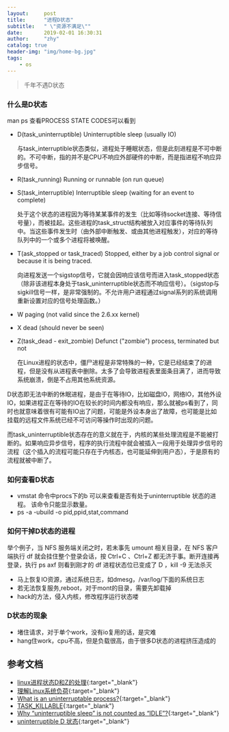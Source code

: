 ```yaml
---
layout:     post
title:      "进程D状态"
subtitle:   " \"资源不满足\""
date:       2019-02-01 16:30:31
author:     "zhy"
catalog: true
header-img: "img/home-bg.jpg"
tags:
    - os
---
```


>千年不遇D状态

### 什么是D状态
man ps 查看PROCESS STATE CODES可以看到
* D(task_uninterruptible)    Uninterruptible sleep (usually IO) 

	与task_interruptible状态类似，进程处于睡眠状态，但是此刻进程是不可中断的。不可中断，指的并不是CPU不响应外部硬件的中断，而是指进程不响应异步信号。
* R(task_running)    Running or runnable (on run queue)
	
* S(task_interruptible)    Interruptible sleep (waiting for an event to complete)

	处于这个状态的进程因为等待某某事件的发生（比如等待socket连接、等待信号量），而被挂起。这些进程的task_struct结构被放入对应事件的等待队列中。当这些事件发生时（由外部中断触发、或由其他进程触发），对应的等待队列中的一个或多个进程将被唤醒。
* T(ask_stopped or task_traced)    Stopped, either by a job control signal or because it is being traced.

	 向进程发送一个sigstop信号，它就会因响应该信号而进入task_stopped状态（除非该进程本身处于task_uninterruptible状态而不响应信号）。（sigstop与sigkill信号一样，是非常强制的。不允许用户进程通过signal系列的系统调用重新设置对应的信号处理函数。）
* W    paging (not valid since the 2.6.xx kernel)
* X    dead (should never be seen)
* Z(task_dead - exit_zombie)    Defunct ("zombie") process, terminated but not

	在Linux进程的状态中，僵尸进程是非常特殊的一种，它是已经结束了的进程，但是没有从进程表中删除。太多了会导致进程表里面条目满了，进而导致系统崩溃，倒是不占用其他系统资源。

D状态即无法中断的休眠进程，是由于在等待IO，比如磁盘IO，网络IO，其他外设IO，如果进程正在等待的IO在较长的时间内都没有响应，那么就被ps看到了，同时也就意味着很有可能有IO出了问题，可能是外设本身出了故障，也可能是比如挂载的远程文件系统已经不可访问等操作时出现的问题。

而task_uninterruptible状态存在的意义就在于，内核的某些处理流程是不能被打断的。如果响应异步信号，程序的执行流程中就会被插入一段用于处理异步信号的流程（这个插入的流程可能只存在于内核态，也可能延伸到用户态），于是原有的流程就被中断了。
### 如何查看D状态
* vmstat 命令中procs下的b 可以来查看是否有处于uninterruptible 状态的进程。 该命令只能显示数量。
* ps -a -ubuild -o pid,ppid,stat,command

### 如何干掉D状态的进程

举个例子，当 NFS 服务端关闭之时，若未事先 umount 相关目录，在 NFS 客户端执行 df 就会挂住整个登录会话，按 Ctrl+C 、Ctrl+Z 都无济于事。断开连接再登录，执行 ps axf 则看到刚才的 df 进程状态位已变成了 D ，kill -9 无法杀灭
* 马上恢复IO资源，通过系统日志，如dmesg，/var/log/下面的系统日志
* 若无法恢复服务,reboot，对于mont的目录，需要先卸载掉
* hack的方法，侵入内核，修改程序运行状态喽

### D状态的现象

* 堵住请求，对于单个work，没有io复用的话，是灾难
* hang住work，cpu不高，但是负载很高，由于很多D状态的进程挤压造成的

## 参考文档

* [linux进程状态D和Z的处理](https://blog.csdn.net/eroswang/article/details/1774298){:target="_blank"}
* [理解Linux系统负荷](http://www.ruanyifeng.com/blog/2011/07/linux_load_average_explained.html){:target="_blank"}
* [What is an uninterruptable process?](https://stackoverflow.com/questions/223644/what-is-an-uninterruptable-process/224042){:target="_blank"}
* [TASK_KILLABLE](https://lwn.net/Articles/288056/){:target="_blank"}
* [Why “uninterruptible sleep” is not counted as “IDLE”?](https://unix.stackexchange.com/questions/62693/why-uninterruptible-sleep-is-not-counted-as-idle){:target="_blank"}
* [uninterruptible D 状态](https://xiazemin.github.io/MyBlog/linux/2018/09/23/uninterruptible.html){:target="_blank"}
